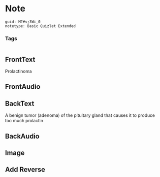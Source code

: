 # Note
```
guid: M?#v;3Wi_0
notetype: Basic Quizlet Extended
```

### Tags
```
```

## FrontText
Prolactinoma

## FrontAudio


## BackText
A benign tumor (adenoma) of the pituitary gland that causes it to produce too much prolactin

## BackAudio


## Image


## Add Reverse

